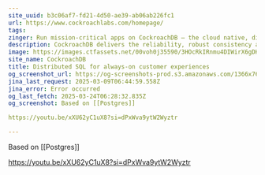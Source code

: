 ```yaml
---
site_uuid: b3c06af7-fd21-4d50-ae39-ab06ab226fc1
url: https://www.cockroachlabs.com/homepage/
tags: 
zinger: Run mission-critical apps on CockroachDB — the cloud native, distributed SQL database designed for high availability, effortless scale, and control over data placement
description: CockroachDB delivers the reliability, robust consistency and ACID transactions of RDBMS, while offering the horizontal scaling and distributed architecture of NoSQL. All of this is built to thrive in any environment, ensuring effortless scalability, global availability and distribution, and continuous uptime all with a familiar, compliant SQL interfac
image: https://images.ctfassets.net/00voh0j35590/3HOcRkIRnmu4DIWirX6gDH/b4f8a962358bffa8da063319af5dbba0/crl-socialpost-default-2020-2.jpg
site_name: CockroachDB
title: Distributed SQL for always-on customer experiences
og_screenshot_url: https://og-screenshots-prod.s3.amazonaws.com/1366x768/80/false/5a91cf008258221b362473e49bde59e56bd9d1878d7e84b06948454fbba2b9b2.jpeg
jina_last_request: 2025-03-09T06:44:59.558Z
jina_error: Error occurred
og_last_fetch: 2025-03-24T06:28:32.835Z
og_screenshot: Based on [[Postgres]]

https://youtu.be/xXU62yC1uX8?si=dPxWva9ytW2Wyztr

---
```

Based on [[Postgres]]

https://youtu.be/xXU62yC1uX8?si=dPxWva9ytW2Wyztr
